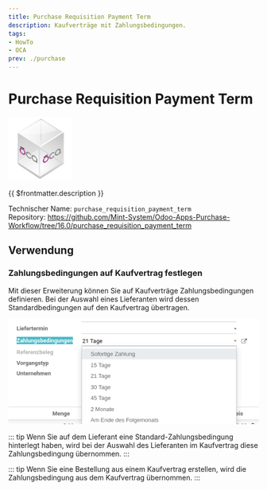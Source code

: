 ```yaml
---
title: Purchase Requisition Payment Term
description: Kaufverträge mit Zahlungsbedingungen.
tags:
- HowTo
- OCA
prev: ./purchase
---
```

# Purchase Requisition Payment Term
![icon_oca_app](attachments/icon_oca_app.png)

{{ $frontmatter.description }}

Technischer Name: `purchase_requisition_payment_term`\
Repository: <https://github.com/Mint-System/Odoo-Apps-Purchase-Workflow/tree/16.0/purchase_requisition_payment_term>

## Verwendung

### Zahlungsbedingungen auf Kaufvertrag festlegen

Mit dieser Erweiterung können Sie auf Kaufverträge Zahlungsbedingungen definieren. Bei der Auswahl eines Lieferanten wird dessen Standardbedingungen auf den Kaufvertrag übertragen. 

![](attachments/Purchase%20Requisition%20Payment%20Term.png)

::: tip
Wenn Sie auf dem Lieferant eine Standard-Zahlungsbedingung hinterlegt haben, wird bei der Auswahl des Lieferanten im Kaufvertrag diese Zahlungsbedingung übernommen.
:::

::: tip
Wenn Sie eine Bestellung aus einem Kaufvertrag erstellen, wird die Zahlungsbedingung aus dem Kaufvertrag übernommen.
:::